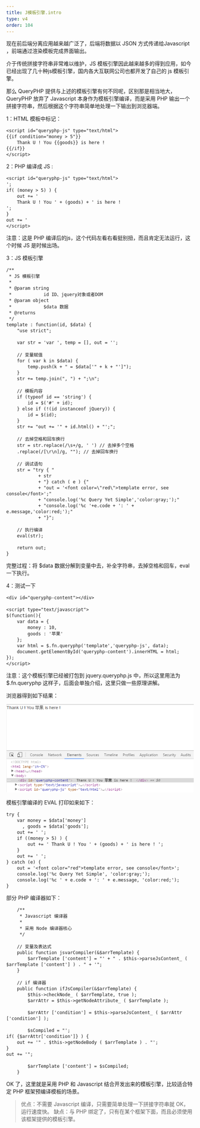 ```yaml
---
title: J模板引擎.intro
type: v4
order: 104
---
```


现在前后端分离应用越来越广泛了，后端将数据以 JSON 方式传递给Javascript ，前端通过渲染模板完成界面输出。

介于传统拼接字符串非常难以维护，JS 模板引擎因此越来越多的得到应用，如今已经出现了几十种js模板引擎，国内各大互联网公司也都开发了自己的 js 模板引擎。

那么 QueryPHP 提供与上述的模板引擎有何不同呢，区别那是相当地大，QueryPHP 放弃了 Javascript 本身作为模板引擎编译，而是采用 PHP 输出一个拼接字符串，然后根据这个字符串简单地处理一下输出到浏览器端。

1：HTML 模板中标记：
~~~
<script id="queryphp-js" type="text/html">
{{if condition="money > 5"}}
    Thank U ! You {{goods}} is here !
{{/if}}
</script>
~~~

2：PHP 编译成 JS :
~~~
<script id="queryphp-js" type="text/html">
';
if( (money > 5) ) {
    out += '
    Thank U ! You ' + (goods) + ' is here !
';
}
out += '
</script>
~~~

注意：这是 PHP 编译后的js，这个代码左看右看挺别扭，而且肯定无法运行，这个时候 JS 是时候出场。

3：JS 模板引擎
~~~
/**
 * JS 模板引擎
 * 
 * @param string
 *            id ID、jquery对象或者DOM
 * @param object
 *            $data 数据
 * @returns
 */
template : function(id, $data) {
    "use strict";

    var str = 'var ', temp = [], out = '';

    // 变量赋值
    for ( var k in $data) {
        temp.push(k + " = $data['" + k + "']");
    }
    str += temp.join(", ") + ";\n";

    // 模板内容
    if (typeof id == 'string') {
        id = $('#' + id);
    } else if (!(id instanceof jQuery)) {
        id = $(id);
    }
    str += "out += '" + id.html() + "';";

    // 去掉空格和回车换行
    str = str.replace(/\s+/g, ' ') // 去掉多个空格
    .replace(/[\r\n]/g, ""); // 去掉回车换行

    // 调试语句
    str = "try { "
            + str
            + "} catch ( e ) {"
            + "out = '<font color=\"red\">template error, see console</font>';"
            + "console.log('%c Query Yet Simple','color:gray;');"
            + "console.log('%c '+e.code + ': ' + e.message,'color:red;');"
            + "}";

    // 执行编译
    eval(str);

    return out;
}
~~~

完整过程：将 $data 数据分解到变量中去，补全字符串，去掉空格和回车，eval 一下执行。

4：测试一下
~~~
<div id="queryphp-content"></div>

<script type="text/javascript">
$(function(){
    var data = {
        money : 10,
        goods : '苹果'
    };
    var html = $.fn.queryphp('template','queryphp-js', data);
    document.getElementById('queryphp-content').innerHTML = html;
});
</script>
~~~

注意：这个模板引擎已经被打包到 jquery.queryphp.js 中，所以这里用法为 $.fn.queryphp 这样子，后面会单独介绍，这里只做一些原理讲解。

浏览器得到如下结果：

![](image/screenshot_1481819239728.png)


模板引擎编译的 EVAL 打印如来如下：
~~~
try {
    var money = $data['money']
      , goods = $data['goods'];
    out += ' ';
    if ((money > 5) ) {
        out += ' Thank U ! You ' + (goods) + ' is here ! ';
    }
    out += ' ';
} catch (e) {
    out = '<font color="red">template error, see console</font>';
    console.log('%c Query Yet Simple', 'color:gray;');
    console.log('%c ' + e.code + ': ' + e.message, 'color:red;');
}
~~~

部分 PHP 编译器如下：
~~~
    /**
     * Javascript 编译器
     *
     * 采用 Node 编译器核心
     */
    
    // 变量及表达式
    public function jsvarCompiler(&$arrTemplate) {
        $arrTemplate ['content'] = "' + " . $this->parseJsContent_ ( $arrTemplate ['content'] ) . " + '";
    }
    
    // if 编译器
    public function ifJsCompiler(&$arrTemplate) {
        $this->checkNode_ ( $arrTemplate, true );
        $arrAttr = $this->getNodeAttribute_ ( $arrTemplate );
        
        $arrAttr ['condition'] = $this->parseJsContent_ ( $arrAttr ['condition'] );
        
        $sCompiled = "';
if( {$arrAttr['condition']} ) {
    out += '" . $this->getNodeBody ( $arrTemplate ) . "';
}
out += '";
        
        $arrTemplate ['content'] = $sCompiled;
    }
~~~

OK 了，这里就是采用 PHP 和 Javascript 结合开发出来的模板引擎，比较适合特定 PHP 框架预编译模板的场景。
> 优点：不需要 Javascript 编译，只需要简单处理一下拼接字符串就 OK，运行速度快。
缺点：与 PHP 绑定了，只有在某个框架下面，而且必须使用该框架提供的模板引擎。
